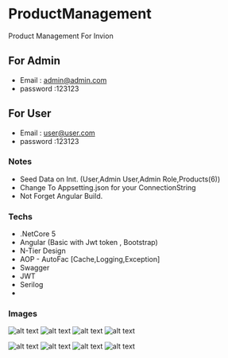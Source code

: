 # ProductManagement
Product Management For Invion

## For Admin
- Email : admin@admin.com
- password :123123

## For User
- Email : user@user.com
- password :123123

### Notes
- Seed Data on Inıt. (User,Admin User,Admin Role,Products(6))
- Change To Appsetting.json for your ConnectionString
- Not Forget Angular Build.

 
### Techs
- .NetCore 5
- Angular (Basic with Jwt token , Bootstrap)
- N-Tier Design
- AOP - AutoFac  [Cache,Logging,Exception]
- Swagger
- JWT
- Serilog
- 

### Images 

 
 

![alt text](https://i.imgur.com/znDGGZB.png)
![alt text](https://i.imgur.com/MJr8eLz.png)
![alt text](https://i.imgur.com/hMSgPHE.png)
![alt text](https://i.imgur.com/udj9wMq.png)

![alt text](https://i.imgur.com/h5bcxNx.png)
![alt text](https://i.imgur.com/kYRyYTU.png)
![alt text](https://i.imgur.com/3YaqOfG.png)
![alt text](https://i.imgur.com/Wuxp6YF.png)

